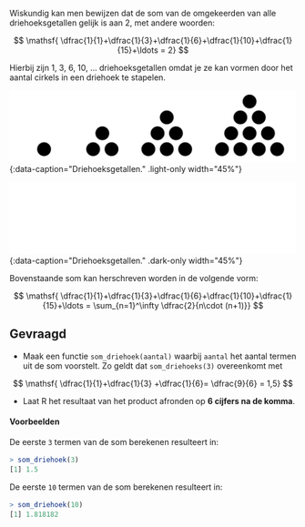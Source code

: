 Wiskundig kan men bewijzen dat de som van de omgekeerden van alle driehoeksgetallen gelijk is aan 2, met andere woorden:

$$
\mathsf{ \dfrac{1}{1}+\dfrac{1}{3}+\dfrac{1}{6}+\dfrac{1}{10}+\dfrac{1}{15}+\ldots = 2}
$$

Hierbij zijn 1, 3, 6, 10, ... driehoeksgetallen omdat je ze kan vormen door het aantal cirkels in een driehoek te stapelen.

![Driehoeksgetallen.](media/driehoeks.png "Driehoeksgetallen."){:data-caption="Driehoeksgetallen." .light-only width="45%"}

![Driehoeksgetallen.](media/driehoeks_dark.png "Driehoeksgetallen."){:data-caption="Driehoeksgetallen." .dark-only width="45%"}

Bovenstaande som kan herschreven worden in de volgende vorm:

$$
\mathsf{  \dfrac{1}{1}+\dfrac{1}{3}+\dfrac{1}{6}+\dfrac{1}{10}+\dfrac{1}{15}+\ldots  = \sum_{n=1}^\infty \dfrac{2}{n\cdot (n+1)}}
$$

## Gevraagd

- Maak een functie `som_driehoek(aantal)` waarbij `aantal` het aantal termen uit de som voorstelt. Zo geldt dat `som_driehoeks(3)` overeenkomt met 

$$
\mathsf{ \dfrac{1}{1}+\dfrac{1}{3} +\dfrac{1}{6}= \dfrac{9}{6} = 1,5}
$$

- Laat R het resultaat van het product afronden op **6 cijfers na de komma**.

#### Voorbeelden

De eerste `3` termen van de som berekenen resulteert in:

```R
> som_driehoek(3)
[1] 1.5
```

De eerste `10` termen van de som berekenen resulteert in:

```R
> som_driehoek(10)
[1] 1.818182
```
